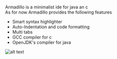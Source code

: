 Armadillo  is a minimalist ide for java an c  
As for now Armadillo provides the following features
<ul>
  <li>Smart syntax highlighter</li>
  <li>Auto-Indentation and code formatting</li>
  <li>Multi tabs</li>
  <li>GCC compiler for c </li>
  <li>OpenJDK's compiler for java</li>
</ul>



![alt text](https://i.ibb.co/P9dfXSZ/Screenshot-from-2019-05-12-02-29-00.png)
